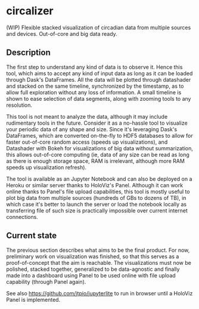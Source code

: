 # circalizer
(WIP) Flexible stacked visualization of circadian data from multiple sources and devices. Out-of-core and big data ready.

## Description
The first step to understand any kind of data is to observe it. Hence this tool, which aims to accept any kind of input data as long as it can be loaded through Dask's DataFrames. All the data will be plotted through datashader and stacked on the same timeline, synchronized by the timestamp, as to allow full exploration without any loss of information. A small timeline is shown to ease selection of data segments, along with zooming tools to any resolution.

This tool is not meant to analyze the data, although it may include rudimentary tools in the future. Consider it as a no-hassle tool to visualize your periodic data of any shape and size. Since it's leveraging Dask's DataFrames, which are converted on-the-fly to HDF5 databases to allow for faster out-of-core random access (speeds up visualizations), and Datashader with Bokeh for visualizations of big data without summarization, this allows out-of-core computing (ie, data of any size can be read as long as there is enough storage space, RAM is irrelevant, although more RAM speeds up visualization refresh).

The tool is available as an Jupyter Notebook and can also be deployed on a Heroku or similar server thanks to HoloViz's Panel. Although it can work online thanks to Panel's file upload capabilities, this tool is mostly useful to plot big data from multiple sources (hundreds of GBs to dozens of TB), in which case it's better to launch the server or load the notebook locally as transferring file of such size is practically impossible over current internet connections.

## Current state

The previous section describes what aims to be the final product. For now, preliminary work on visualization was finished, so that this serves as a proof-of-concept that the aim is reachable. The visualizations must now be polished, stacked together, generalized to be data-agnostic and finally made into a dashboard using Panel to be used online with file upload capability (through Panel again).

See also https://github.com/jtpio/jupyterlite to run in browser until a HoloViz Panel is implemented.
